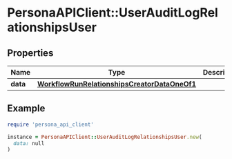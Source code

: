 # PersonaAPIClient::UserAuditLogRelationshipsUser

## Properties

| Name | Type | Description | Notes |
| ---- | ---- | ----------- | ----- |
| **data** | [**WorkflowRunRelationshipsCreatorDataOneOf1**](WorkflowRunRelationshipsCreatorDataOneOf1.md) |  | [optional] |

## Example

```ruby
require 'persona_api_client'

instance = PersonaAPIClient::UserAuditLogRelationshipsUser.new(
  data: null
)
```

